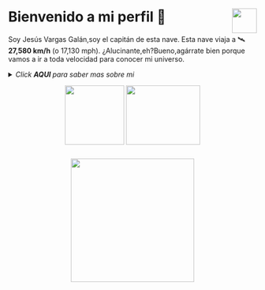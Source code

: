 # Bienvenido a mi perfil <img align="right" src="https://media.giphy.com/media/LmNwrBhejkK9EFP504/giphy.gif" width="50" height="50" />🚀

Soy Jesús Vargas Galán,soy el capitán de esta nave. Esta nave viaja a 🛰️  __27,580 km/h__ (o 17,130 mph). ¿Alucinante,eh?Bueno,agárrate bien porque vamos a ir a toda velocidad para conocer mi universo.
  
<details>
  <summary><i> Click <b> AQUI </b> para saber mas sobre mi </i>
<p align="center">  
  <img align="middle" src="https://media.giphy.com/media/26uf9QPzzlKPvQG5O/giphy.gif" width="120" height="120" />
  <img align="middle" src="https://media.giphy.com/media/USt6UttIL6e8hsK5Q7/giphy.gif" width="150" height="120" /> 
</p> </summary>  




<p align="center">
  <img align="right" src="https://media.giphy.com/media/j2NDJZct5aXPzQItQ9/giphy.gif" width="300" height="300" />
</p>


- 🔭 Actualmente estoy aprendiendo web en un curso impartido por E.O.I
<br/>
- ✨ Género : Hombre
<br/>
- 🛸 Estudios: I.E.S Campanilla
<br/>
- 🎼 Hobbies: Música , amigos y videojuegos


Aquí se acaba el viaje a través de mi universo, si quieres contactar conmigo hazlo a través de Linkedin ---><a href="https://www.linkedin.com/in/jesus-vargas-galan-405516158/">
  <img align="right" alt="LinkedIn" width="30px" src="https://cdn.jsdelivr.net/npm/simple-icons@3.1.0/icons/linkedin.svg" />
</a>


</details>

<p align="center">
<img align="middle" src="https://media.giphy.com/media/26AHqZycSplGWWPAI/giphy.gif" width="250" height="250" />
</p>



